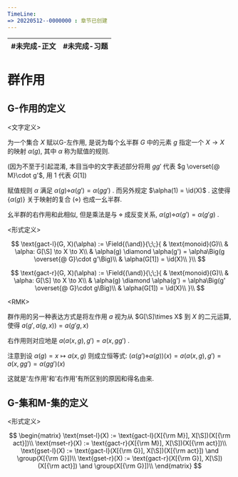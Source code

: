 ```yaml
---
TimeLine: 
=> 20220512--0000000 : 章节已创建
---
```

| #未完成-正文 | #未完成-习题 |
| ------------ | ------------ |

# 群作用

## G-作用的定义

\<文字定义\>

为一个集合 $X$ 赋以G-左作用, 是说为每个幺半群 $G$ 中的元素 $g$ 指定一个 $X\to X$ 的映射 $\alpha(g)$, 其中 $\alpha$ 称为赋值的规则. 

(因为不至于引起混淆, 本目当中的文字表述部分将用 $gg'$ 代表 $g \overset{@ M}\cdot g'$, 用 $1$ 代表 $G[1]$)

赋值规则 $\alpha$ 满足 $\alpha(g) \diamond \alpha(g') = \alpha(gg')$ . 而另外规定 $\alpha(1) = \id(X)$ . 这使得 $\{\alpha(g)\}$ 关于映射的复合 $(\diamond)$ 也成一幺半群. 

幺半群的右作用和此相似, 但是乘法是与 $\diamond$ 成反变关系, $\alpha(g) \diamond \alpha(g') = \alpha(g'g)$ . 

\<形式定义\>

$$
\text{gact-l}(G, X)(\alpha) := \Field{(\and)}{\;\;}{
    & \text{monoid}(G)\\
    & \alpha: G[\S] \to X \to X\\
    & \alpha(g) \diamond \alpha(g') = \alpha\Big(g \overset{@ G}\cdot g'\Big)\\
    & \alpha(G[1]) = \id(X)\\
}\\
$$

$$
\text{gact-r}(G, X)(\alpha) := \Field{(\and)}{\;\;}{
    & \text{monoid}(G)\\
    & \alpha: G[\S] \to X \to X\\
    & \alpha(g) \diamond \alpha(g') = \alpha\Big(g' \overset{@ G}\cdot g\Big)\\
    & \alpha(G[1]) = \id(X)\\
}\\
$$

\<RMK\>

群作用的另一种表达方式是将左作用 $a$ 视为从 $G[\S]\times X$ 到 $X$ 的二元运算, 使得 $a(g', a(g, x)) = a(g'g, x)$

右作用则对应地是 $a(a(x, g), g') = a(x, gg')$ . 

注意到设 $\alpha(g) = x \mapsto a(x, g)$ 则成立恒等式:  $(\alpha(g') \diamond \alpha(g))(x) = a(a(x, g), g') = a(x, gg') = \alpha(gg')(x)$ 

这就是'左作用'和'右作用'有所区别的原因和得名由来. 

## G-集和M-集的定义

\<形式定义\>

$$
\begin{matrix}
\text{mset-l}(X) := \text{gact-l}(X[{\rm M}], X[\S])(X[{\rm act}])\\
\text{mset-r}(X) := \text{gact-r}(X[{\rm M}], X[\S])(X[{\rm act}])\\
\text{gset-l}(X) := \text{gact-l}(X[{\rm G}], X[\S])(X[{\rm act}]) \and \group(X[{\rm G}])\\
\text{gset-r}(X) := \text{gact-r}(X[{\rm G}], X[\S])(X[{\rm act}]) \and \group(X[{\rm G}])\\
\end{matrix}
$$

